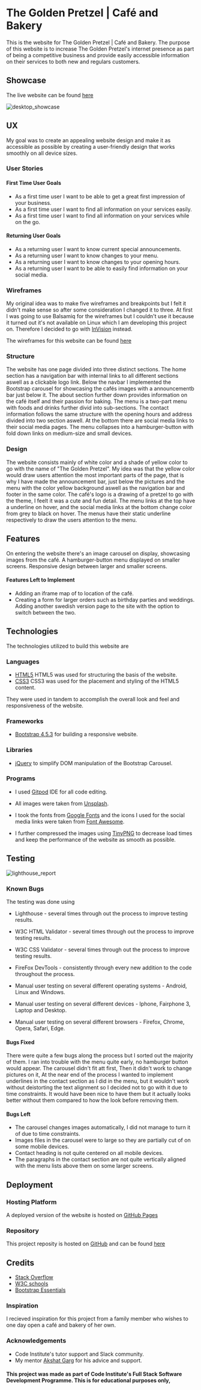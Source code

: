 # The Golden Pretzel | Café and Bakery

This is the website for The Golden Pretzel | Café and Bakery. 
The purpose of this website is to increase
The Golden Pretzel's internet presence as part of being a competitive business and provide easily accessible information on their services to both new and regulars customers.

## Showcase
The live website can be found [here](https://tetrapak-dev.github.io/milestone-project-1/)

![desktop_showcase](https://github.com/tetrapak-dev/milestone-project-1/blob/master/assets/images/showcase_laptop.png)

## UX
My goal was to create an appealing website design and make it as accessible as possible by creating a user-friendly design that works smoothly on all device sizes.

### User Stories

#### First Time User Goals
- As a first time user I want to be able to get a great first impression of your business.
- As a first time user I want to find all information on your services easily.
- As a first time user I want to find all information on your services while on the go.
    
#### Returning User Goals
- As a returning user I want to know current special announcements.
- As a returning user I want to know changes to your menu.
- As a returning user I want to know changes to your opening hours.
- As a returning user I want to be able to easily find information on your social media.

### Wireframes
My original idea was to make five wireframes and breakpoints but I felt it didn't make sense so after some consideration I changed it to three. At first I was going to use Balsamiq for the wireframes but I couldn't use it because it turned out it's not available on Linux which I am developing this project on. Therefore I decided to go with [InVision](https://www.invisionapp.com/) instead.

The wireframes for this website can be found [here](https://dennischmielewski323696.invisionapp.com/freehand/The-Golden-Pretzel-XozP370FD)

### Structure
The website has one page divided into three distinct sections. The home section has a navigation bar with internal links to all different sections aswell as a clickable logo link. Below the navbar I implemented the Bootstrap carousel for showcasing the cafés images with a announcementb bar just below it. The about section further down provides information on the café itself and their passion for baking. The menu is a two-part menu with foods and drinks further divid into sub-sections. The contact information follows the same structure with the opening hours and address divided into two section aswell. At the bottom there are social media links to their social media pages. The menu collapses into a hamburger-button with fold down links on medium-size and small devices.

### Design
The website consists mainly of white color and a shade of yellow color to go with the name of "The Golden Pretzel". My idea was that the yellow color would draw users attention the most important parts of the page, that is why I have made the announcement bar, just below the pictures and the menu with the color yellow background aswell as the navigation bar and footer in the same color. The café's logo is a drawing of a pretzel to go with the theme, I feelt it was a cute and fun detail. The menu links at the top have a underline on hover, and the social media links at the bottom change color from grey to black on hover. The menus have their static underline respectively to draw the users attention to the menu.

## Features
On entering the website there's an image carousel on display, showcasing images from the café. 
A hamburger-button menu displayed on smaller screens.
Responsive design between larger and smaller screens.

#### Features Left to Implement
- Adding an iframe map of to location of the café.
- Creating a form for larger orders such as birthday parties and weddings.
Adding another swedish version page to the site with the option to switch between the two.

## Technologies
The technologies utilized to build this website are

### Languages 
- [HTML5](https://en.wikipedia.org/wiki/HTML5) HTML5 was used for structuring the basis of the website. 
- [CSS3](https://en.wikipedia.org/wiki/CSS#CSS_3) CSS3 was used for the placement and styling of the HTML5 content. 

They were used in tandem to accomplish the overall look and feel and responsiveness of the website. 

### Frameworks

- [Bootstrap 4.5.3](https://getbootstrap.com/docs/4.5/getting-started/introduction/) for building a responsive website.

### Libraries 

- [jQuery](https://jquery.com) to simplify DOM manipulation of the Bootstrap Carousel.

### Programs
- I used [Gitpod](https://www.gitpod.io/) IDE for all code editing.

- All images were taken from [Unsplash](unsplash.com/). 
- I took the fonts from [Google Fonts](https://fonts.google.com/) and the icons I used for the social media links were taken from [Font Awesome](https://fontawesome.com/start).
- I further compressed the images using [TinyPNG](https://tinypng.com/) to decrease load times and keep the performance of the website as smooth as possible.


## Testing
![lighthouse_report](https://github.com/tetrapak-dev/milestone-project-1/blob/master/assets/images/Screenshot_2021-04-07%20Lighthouse%20Report%20Viewer.png)
### Known Bugs

The testing was done using

- Lighthouse - several times through out the process to improve testing results.
- W3C HTML Validator - several times through out the process to improve testing results. 
- W3C CSS Validator - several times through out the process to improve testing results.
- FireFox DevTools - consistently through every new addition to the code throughout the process.

- Manual user testing on several different operating systems - Android, Linux and Windows.
- Manual user testing on several different devices - Iphone, Fairphone 3, Laptop and Desktop.
- Manual user testing on several different browsers - Firefox, Chrome, Opera, Safari, Edge.




#### Bugs Fixed
There were quite a few bugs along the process but I sorted out the majority of them.
I ran into trouble with the menu quite early, no hamburger button would appear.
The carousel didn't fit att first,
Then it didn't work to change pictures on it,
At the near end of the process I wanted to implement underlines in the contact section as I did in the menu, but it wouldn't work without deistorting the text alignment so I decided not to go with it due to time constraints. It would have been nice to have them but it actually looks better without them compared to how the look before removing them.

#### Bugs Left
- The carousel changes images automatically, I did not manage to turn it of due to time constraints.
- Images files in the carousel were to large so they are partially cut of on some mobile devices.
- Contact heading is not quite centered on all mobile devices.
- The paragraphs in the contact section are not quite vertically aligned with the menu lists above them on some larger screens.

## Deployment

### Hosting Platform
A deployed version of the website is hosted on [GitHub Pages](https://pages.github.com/)

### Repository
This project reposity is hosted on [GitHub](https://github.com/) and can be found [here](https://github.com/tetrapak-dev/milestone-project-1)

## Credits
- [Stack Overflow](https://stackoverflow.com/)
- [W3C schools](https://www.w3schools.com/)
- [Bootstrap Essentials](https://ajgreaves.github.io/bootstrap-grid-demo/index.html)

### Inspiration
I recieved inspiration for this project from a family member who wishes to one day open a café and bakery of her own.

### Acknowledgements
- Code Institute's tutor support and Slack community.
- My mentor [Akshat Garg](https://github.com/akshatnitd) for his advice and support.

#### This project was made as part of Code Institute's Full Stack Software Development Programme. This is for educational purposes only, 